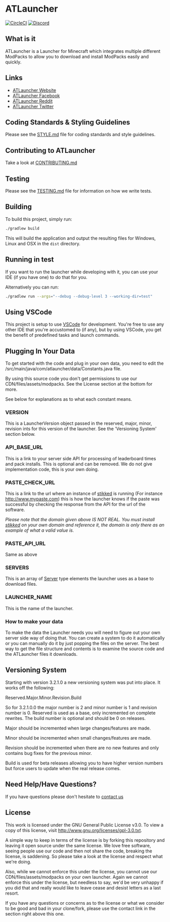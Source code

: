 # ATLauncher

[![CircleCI](https://circleci.com/gh/ATLauncher/ATLauncher/tree/master.svg?style=shield)](https://circleci.com/gh/ATLauncher/ATLauncher/tree/master)
[![Discord](https://discordapp.com/api/guilds/117047818136322057/embed.png?style=shield)](https://atl.pw/discordfromgithub)

## What is it

ATLauncher is a Launcher for Minecraft which integrates multiple different ModPacks to allow you to download and install
ModPacks easily and quickly.

## Links

-   [ATLauncher Website](https://www.atlauncher.com)
-   [ATLauncher Facebook](http://www.facebook.com/ATLauncher)
-   [ATLauncher Reddit](http://www.reddit.com/r/ATLauncher)
-   [ATLauncher Twitter](http://twitter.com/ATLauncher)

## Coding Standards & Styling Guidelines

Please see the [STYLE.md](STYLE.md) file for coding standards and style guidelines.

## Contributing to ATLauncher

Take a look at [CONTRIBUTING.md](CONTRIBUTING.md)

## Testing

Please see the [TESTING.md](TESTING.md) file for information on how we write tests.

## Building

To build this project, simply run:

```sh
./gradlew build
```

This will build the application and output the resulting files for Windows, Linux and OSX in the
`dist` directory.

## Running in test

If you want to run the launcher while developing with it, you can use your IDE (if you have one) to
do that for you.

Alternatively you can run:

```sh
./gradlew run --args="--debug --debug-level 3 --working-dir=test"
```

## Using VSCode

This project is setup to use [VSCode](https://code.visualstudio.com/) for development. You're free
to use any other IDE that you're accustomed to (if any), but by using VSCode, you get the benefit
of predefined tasks and launch commands.

## Plugging In Your Data

To get started with the code and plug in your own data, you need to edit the
/src/main/java/com/atlauncher/data/Constants.java file.

By using this source code you don't get permissions to use our CDN/files/assets/modpacks. See the
License section at the bottom for more.

See below for explanations as to what each constant means.

### VERSION

This is a LauncherVersion object passed in the reserved, major, minor, revision ints for this
version of the launcher. See the 'Versioning System' section below.

### API_BASE_URL

This is a link to your server side API for processing of leaderboard times and pack installs. This
is optional and can be removed. We do not give implementation code, this is your own doing.

### PASTE_CHECK_URL

This is a link to the url where an instance of [stikked](https://github.com/claudehohl/Stikked) is
running (For instance http://www.mypaste.com) this is how the launcher knows if the paste was
successful by checking the response from the API for the url of the software.

_Please note that the domain given above IS NOT REAL. You must install
[stikked](https://github.com/claudehohl/Stikked) on your own domain and reference it, the domain is
only there as an example of what a valid value is._

### PASTE_API_URL

Same as above

### SERVERS

This is an array of
[Server](https://github.com/ATLauncher/ATLauncher/blob/master/src/main/java/com/atlauncher/data/Server.java)
type elements the launcher uses as a base to download files.

### LAUNCHER_NAME

This is the name of the launcher.

### How to make your data

To make the data the Launcher needs you will need to figure out your own server side way of doing
that. You can create a system to do it automatically or you can manually do it by just popping the
files on the server. The best way to get the file structure and contents is to examine the source
code and the ATLauncher files it downloads.

## Versioning System

Starting with version 3.2.1.0 a new versioning system was put into place. It works off the
following:

Reserved.Major.Minor.Revision.Build

So for 3.2.1.0.0 the major number is 2 and minor number is 1 and revision number is 0. Reserved is
used as a base, only incremented on complete rewrites. The build number is optional and should be 0
on releases.

Major should be incremented when large changes/features are made.

Minor should be incremented when small changes/features are made.

Revision should be incremented when there are no new features and only contains bug fixes for the
previous minor.

Build is used for beta releases allowing you to have higher version numbers but force users to
update when the real
release comes.

## Need Help/Have Questions?

If you have questions please don't hesitate to [contact us](https://www.atlauncher.com/contact-us/)

## License

This work is licensed under the GNU General Public License v3.0. To view a copy of this license,
visit <http://www.gnu.org/licenses/gpl-3.0.txt>.

A simple way to keep in terms of the license is by forking this repository and leaving it open
source under the same license. We love free software, seeing people use our code and then not share
the code, breaking the license, is saddening. So please take a look at the license and respect what
we're doing.

Also, while we cannot enforce this under the license, you cannot use our CDN/files/assets/modpacks
on your own launcher. Again we cannot enforce this under the license, but needless to say, we'd be
very unhappy if you did that and really would like to leave cease and desist letters as a last
resort.

If you have any questions or concerns as to the license or what we consider to be good and bad in
your clone/fork, please use the contact link in the section right above this one.

